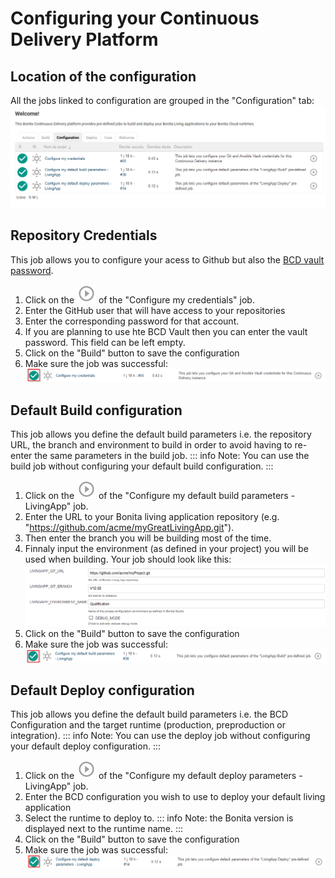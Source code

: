 # Configuring your Continuous Delivery Platform

## Location of the configuration
All the jobs linked to configuration are grouped in the "Configuration" tab:
![CDConfigTab](images/ConfigurationTab.png)
## Repository Credentials
This job allows you to configure your acess to Github but also the [BCD vault password](https://documentation.bonitasoft.com/bcd/3.2/how_to_use_bcd_with_data_encrypted).

1. Click on the ![CDPlayButton](images/JenkinsPlayButton.png) of the "Configure my credentials" job.
2. Enter the GitHub user that will have access to your repositories
3. Enter the corresponding password for that account.
4. If you are planning to use hte BCD Vault then you can enter the vault password. This field can be left empty.
5. Click on the "Build" button to save the configuration
6. Make sure the job was successful:
![JobResult](images/CredentialsJobResult.png)
## Default Build configuration
This job allows you define the default build parameters i.e. the repository URL, the branch and environment to build in order to avoid having to re-enter the same parameters in the build job.
::: info
Note: You can use the build job without configuring your default build configuration.
:::
1. Click on the ![CDPlayButton](images/JenkinsPlayButton.png) of the "Configure my default build parameters - LivingApp" job.
2. Enter the URL to your Bonita living application repository (e.g. "https://github.com/acme/myGreatLivingApp.git").
3. Then enter the branch you will be building most of the time.
4. Finnaly input the environment (as defined in your project) you will be used when building.
Your job should look like this:
![BuildDefaultExample](images/BuildDefaultParameters.png)
5. Click on the "Build" button to save the configuration
6. Make sure the job was successful:
![JobResult](images/DefBuildJobResult.png)
## Default Deploy configuration
This job allows you define the default build parameters i.e. the BCD Configuration and the target runtime (production, preproduction or integration).
::: info
Note: You can use the deploy job without configuring your default deploy configuration.
:::
1. Click on the ![CDPlayButton](images/JenkinsPlayButton.png) of the "Configure my default deploy parameters - LivingApp" job.
2. Enter the BCD configuration you wish to use to deploy your default living application
3. Select the runtime to deploy to.
::: info
Note: the Bonita version is displayed next to the runtime name.
:::
5. Click on the "Build" button to save the configuration
6. Make sure the job was successful:
![JobResult](images/DefDeployJobResult.png)
